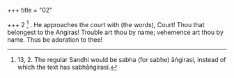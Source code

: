 +++
title = "02"

+++
2 [^1] . He approaches the court with (the words), Court! Thou that belongest to the Aṅgiras! Trouble art thou by name; vehemence art thou by name. Thus be adoration to thee!


[^1]:  13, 2. The regular Sandhi would be sabha (for sabhe) āṅgirasi, instead of which the text has sabhāṅgirasi.
